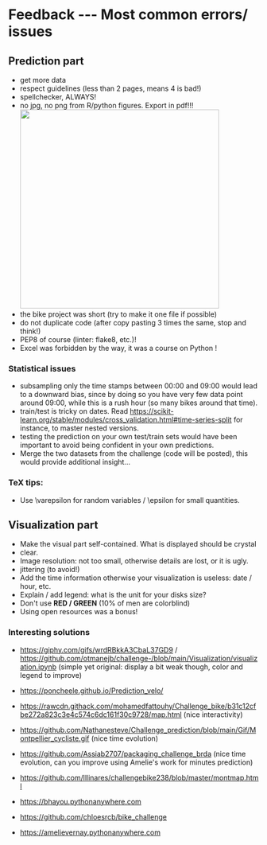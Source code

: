 # Feedback --- Most common errors/ issues



 ## Prediction part
- get more data
- respect guidelines (less than 2 pages, means 4 is bad!)
- spellchecker, ALWAYS!
- no jpg, no png from R/python figures. Export in pdf!!! [<img src="https://raw.github.com/bcharlier/HMMA238/master/Challenge/2020-2021/feedback/no_bitmap_please.png?sanitize=true" height="400">](https://raw.github.com/bcharlier/HMMA238/master/Challenge/2020-2021/no_bitmap_please.png?sanitize=true)
- the bike project was short (try to make it one file if possible)
- do not duplicate code (after copy pasting 3 times the same, stop and think!)
- PEP8 of course (linter: flake8, etc.)!
- Excel was forbidden by the way, it was a course on Python !

### Statistical issues

- subsampling only the time stamps between 00:00 and 09:00 would lead to a downward bias, since by doing so you have very few data point around 09:00, while this is a rush hour (so many bikes around that time).
- train/test is tricky on dates. Read https://scikit-learn.org/stable/modules/cross_validation.html#time-series-split for instance, to master nested versions.
- testing the prediction on your own test/train sets would have been important to avoid being confident in your own predictions.
- Merge the two datasets from the challenge (code will be posted), this would provide additional insight...


### TeX tips:

- Use \varepsilon for random variables / \epsilon for small quantities.


## Visualization part

- Make the visual part self-contained. What is displayed should be crystal
- clear.
- Image resolution: not too small, otherwise details are lost, or it is ugly.
- jittering (to avoid!)
- Add the time information otherwise your visualization is useless:
  date / hour, etc.
- Explain / add legend: what is the unit for your disks size?
- Don't use **RED / GREEN** (10% of men are colorblind)
- Using open resources was a bonus!

### Interesting solutions

- https://giphy.com/gifs/wrdRBkkA3CbaL37GD9 / https://github.com/otmanejb/challenge-/blob/main/Visualization/visualization.ipynb
 (simple yet original: display a bit weak though, color and legend to improve)

- https://poncheele.github.io/Prediction_velo/

- https://rawcdn.githack.com/mohamedfattouhy/Challenge_bike/b31c12cfbe272a823c3e4c574c6dc161f30c9728/map.html
 (nice interactivity)

- https://github.com/Nathanesteve/Challenge_prediction/blob/main/Gif/Montpellier_cycliste.gif
 (nice time evolution)

- https://github.com/Assiab2707/packaging_challenge_brda
 (nice time evolution, can you improve using Amelie's work for minutes prediction)

- https://github.com/lllinares/challengebike238/blob/master/montmap.html

- https://bhayou.pythonanywhere.com

- https://github.com/chloesrcb/bike_challenge

- https://amelievernay.pythonanywhere.com
